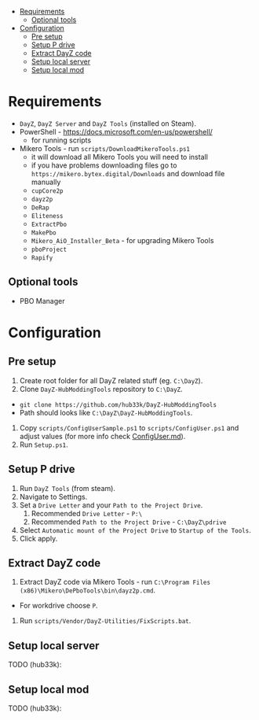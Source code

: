 - [Requirements](#requirements)
  - [Optional tools](#optional-tools)
- [Configuration](#configuration)
  - [Pre setup](#pre-setup)
  - [Setup P drive](#setup-p-drive)
  - [Extract DayZ code](#extract-dayz-code)
  - [Setup local server](#setup-local-server)
  - [Setup local mod](#setup-local-mod)

# Requirements

- `DayZ`, `DayZ Server` and `DayZ Tools` (installed on Steam).
- PowerShell - https://docs.microsoft.com/en-us/powershell/
  - for running scripts
- Mikero Tools - run `scripts/DownloadMikeroTools.ps1`
  - it will download all Mikero Tools you will need to install
  - if you have problems downloading files go to `https://mikero.bytex.digital/Downloads` and download file manually
  - `cupCore2p`
  - `dayz2p`
  - `DeRap`
  - `Eliteness`
  - `ExtractPbo`
  - `MakePbo`
  - `Mikero_AiO_Installer_Beta` - for upgrading Mikero Tools
  - `pboProject`
  - `Rapify`

## Optional tools

- PBO Manager

# Configuration

## Pre setup

1. Create root folder for all DayZ related stuff (eg. `C:\DayZ`).
1. Clone `DayZ-HubModdingTools` repository to `C:\DayZ`.
  - `git clone https://github.com/hub33k/DayZ-HubModdingTools`
  - Path should looks like `C:\DayZ\DayZ-HubModdingTools`.
1. Copy `scripts/ConfigUserSample.ps1` to `scripts/ConfigUser.ps1` and adjust values (for more info check [ConfigUser.md](ConfigUser.md)).
1. Run `Setup.ps1`.

## Setup P drive

1. Run `DayZ Tools` (from steam).
1. Navigate to Settings.
1. Set a `Drive Letter` and your `Path to the Project Drive`.
   1. Recommended `Drive Letter` - `P:\`
   1. Recommended `Path to the Project Drive` - `C:\DayZ\pdrive`
1. Select `Automatic mount of the Project Drive` to `Startup of the Tools`.
1. Click apply.

## Extract DayZ code

1. Extract DayZ code via Mikero Tools - run `C:\Program Files (x86)\Mikero\DePboTools\bin\dayz2p.cmd`.
  - For workdrive choose `P`.
1. Run `scripts/Vendor/DayZ-Utilities/FixScripts.bat`.

## Setup local server

TODO (hub33k):

## Setup local mod

TODO (hub33k):
